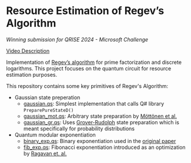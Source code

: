 # Resource Estimation of Regev’s Algorithm
*Winning submission for QRISE 2024 - Microsoft Challenge*

[Video Description](https://youtu.be/o7NXxKnswUo)

Implementation of [Regev’s algorithm](https://arxiv.org/abs/2308.06572) for prime factorization and discrete logarithms. This project focuses on the quantum circuit for resource estimation purposes.

This repository contains some key primitives of Regev's Algorithm:
-  Gaussian state preperation
    - [gaussian.qs](gaussian.qs): Simplest implementation that calls Q# library `PreparePureStateD()`
    - [gaussian_mot.qs](gaussian_mot.qs): Arbitrary state preparation by [Möttönen et al.](https://arxiv.org/abs/quant-ph/0407010)
    - [gaussian_gr.qs](gaussian_gr.qs): Uses [Grover-Rudolph](https://arxiv.org/abs/quant-ph/0208112) state preparation which is meant specifically for probability distributions 
- Quantum modular exponentiation
    - [binary_exp.qs](binary_exp.qs): Binary exponentiation used in the [original paper](https://arxiv.org/abs/2308.06572)
    - [fib_exp.qs](fib_exp.qs): Fibonacci exponentiation introduced as an optimization by [Ragavan et. al.](http://arxiv.org/abs/2310.00899v3)
